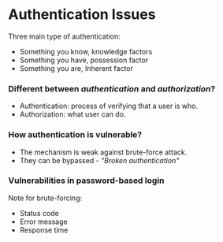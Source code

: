 # Authentication Issues
Three main type of authentication:
- Something you know, knowledge factors 
- Something you have, possession factor
- Something you are, Inherent factor 

### Different between *authentication* and *authorization*?
- Authentication: process of verifying that a user is who.
- Authorization: what user can do.

### How authentication is vulnerable?
- The mechanism is weak against brute-force attack.
- They can be bypassed - *"Broken authentication"*

### Vulnerabilities in password-based login
Note for brute-forcing:
- Status code
- Error message
- Response time
